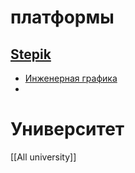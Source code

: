 # платформы
## [Stepik](https://stepik.org/)
- [Инженерная графика](https://stepik.org/course/52643/syllabus)
- 
# Университет
[[All university]]